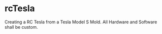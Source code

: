 rcTesla
=======

Creating a RC Tesla from a Tesla Model S Mold. All Hardware and Software shall be custom. 
